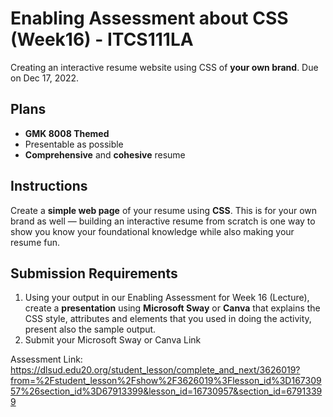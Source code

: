 # Enabling Assessment about CSS (Week16) - ITCS111LA
Creating an interactive resume website using CSS of **your own brand**. Due on Dec 17, 2022.

## Plans
- **GMK 8008 Themed**
- Presentable as possible
- **Comprehensive** and **cohesive** resume


## Instructions
Create a **simple web page** of your resume using **CSS**. This is for your own brand as well — building an interactive resume from scratch is one way to show you know your foundational knowledge while also making your resume fun.

## Submission Requirements
1. Using your output in our Enabling Assessment for Week 16 (Lecture), create a **presentation** using **Microsoft Sway** or **Canva** that explains the CSS style, attributes and elements that you used in doing the activity, present also the sample output.
2. Submit your Microsoft Sway or Canva Link


Assessment Link:
https://dlsud.edu20.org/student_lesson/complete_and_next/3626019?from=%2Fstudent_lesson%2Fshow%2F3626019%3Flesson_id%3D16730957%26section_id%3D67913399&lesson_id=16730957&section_id=67913399




